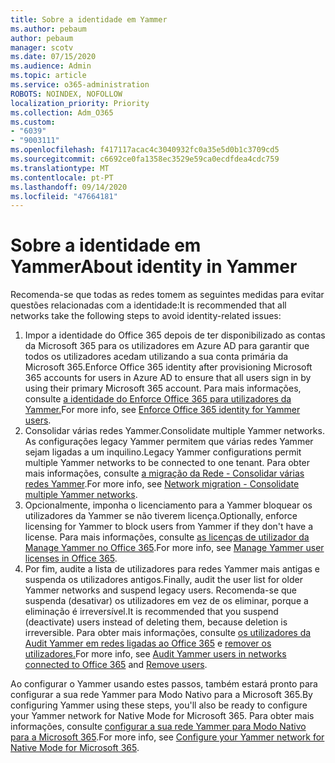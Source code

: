 ```yaml
---
title: Sobre a identidade em Yammer
ms.author: pebaum
author: pebaum
manager: scotv
ms.date: 07/15/2020
ms.audience: Admin
ms.topic: article
ms.service: o365-administration
ROBOTS: NOINDEX, NOFOLLOW
localization_priority: Priority
ms.collection: Adm_O365
ms.custom:
- "6039"
- "9003111"
ms.openlocfilehash: f417117acac4c3040932fc0a35e5d0b1c3709cd5
ms.sourcegitcommit: c6692ce0fa1358ec3529e59ca0ecdfdea4cdc759
ms.translationtype: MT
ms.contentlocale: pt-PT
ms.lasthandoff: 09/14/2020
ms.locfileid: "47664181"
---
```

# <a name="about-identity-in-yammer"></a><span data-ttu-id="91d42-102">Sobre a identidade em Yammer</span><span class="sxs-lookup"><span data-stu-id="91d42-102">About identity in Yammer</span></span>

<span data-ttu-id="91d42-103">Recomenda-se que todas as redes tomem as seguintes medidas para evitar questões relacionadas com a identidade:</span><span class="sxs-lookup"><span data-stu-id="91d42-103">It is recommended that all networks take the following steps to avoid identity-related issues:</span></span>

1. <span data-ttu-id="91d42-104">Impor a identidade do Office 365 depois de ter disponibilizado as contas da Microsoft 365 para os utilizadores em Azure AD para garantir que todos os utilizadores acedam utilizando a sua conta primária da Microsoft 365.</span><span class="sxs-lookup"><span data-stu-id="91d42-104">Enforce Office 365 identity after provisioning Microsoft 365 accounts for users in Azure AD to ensure that all users sign in by using their primary Microsoft 365 account.</span></span> <span data-ttu-id="91d42-105">Para mais informações, consulte [a identidade do Enforce Office 365 para utilizadores da Yammer.](https://docs.microsoft.com/yammer/configure-your-yammer-network/enforce-office-365-identity)</span><span class="sxs-lookup"><span data-stu-id="91d42-105">For more info, see [Enforce Office 365 identity for Yammer users](https://docs.microsoft.com/yammer/configure-your-yammer-network/enforce-office-365-identity).</span></span>
2. <span data-ttu-id="91d42-106">Consolidar várias redes Yammer.</span><span class="sxs-lookup"><span data-stu-id="91d42-106">Consolidate multiple Yammer networks.</span></span> <span data-ttu-id="91d42-107">As configurações legacy Yammer permitem que várias redes Yammer sejam ligadas a um inquilino.</span><span class="sxs-lookup"><span data-stu-id="91d42-107">Legacy Yammer configurations permit multiple Yammer networks to be connected to one tenant.</span></span> <span data-ttu-id="91d42-108">Para obter mais informações, consulte [a migração da Rede - Consolidar várias redes Yammer](https://docs.microsoft.com/yammer/configure-your-yammer-network/consolidate-multiple-yammer-networks).</span><span class="sxs-lookup"><span data-stu-id="91d42-108">For more info, see [Network migration - Consolidate multiple Yammer networks](https://docs.microsoft.com/yammer/configure-your-yammer-network/consolidate-multiple-yammer-networks).</span></span>
3. <span data-ttu-id="91d42-109">Opcionalmente, imponha o licenciamento para a Yammer bloquear os utilizadores da Yammer se não tiverem licença.</span><span class="sxs-lookup"><span data-stu-id="91d42-109">Optionally, enforce licensing for Yammer to block users from Yammer if they don't have a license.</span></span> <span data-ttu-id="91d42-110">Para mais informações, consulte [as licenças de utilizador da Manage Yammer no Office 365](https://docs.microsoft.com/yammer/manage-yammer-users/manage-yammer-licenses-in-office-365).</span><span class="sxs-lookup"><span data-stu-id="91d42-110">For more info, see [Manage Yammer user licenses in Office 365](https://docs.microsoft.com/yammer/manage-yammer-users/manage-yammer-licenses-in-office-365).</span></span>
4. <span data-ttu-id="91d42-111">Por fim, audite a lista de utilizadores para redes Yammer mais antigas e suspenda os utilizadores antigos.</span><span class="sxs-lookup"><span data-stu-id="91d42-111">Finally, audit the user list for older Yammer networks and suspend legacy users.</span></span> <span data-ttu-id="91d42-112">Recomenda-se que suspenda (desativar) os utilizadores em vez de os eliminar, porque a eliminação é irreversível.</span><span class="sxs-lookup"><span data-stu-id="91d42-112">It is recommended that you suspend (deactivate) users instead of deleting them, because deletion is irreversible.</span></span> <span data-ttu-id="91d42-113">Para obter mais informações, consulte [os utilizadores da Audit Yammer em redes ligadas ao Office 365](https://docs.microsoft.com/yammer/manage-yammer-users/audit-users-connected-to-office-365) e [remover os utilizadores.](https://docs.microsoft.com/yammer/manage-yammer-users/add-block-or-remove-users#remove-users)</span><span class="sxs-lookup"><span data-stu-id="91d42-113">For more info, see [Audit Yammer users in networks connected to Office 365](https://docs.microsoft.com/yammer/manage-yammer-users/audit-users-connected-to-office-365) and [Remove users](https://docs.microsoft.com/yammer/manage-yammer-users/add-block-or-remove-users#remove-users).</span></span>

<span data-ttu-id="91d42-114">Ao configurar o Yammer usando estes passos, também estará pronto para configurar a sua rede Yammer para Modo Nativo para a Microsoft 365.</span><span class="sxs-lookup"><span data-stu-id="91d42-114">By configuring Yammer using these steps, you'll also be ready to configure your Yammer network for Native Mode for Microsoft 365.</span></span> <span data-ttu-id="91d42-115">Para obter mais informações, consulte [configurar a sua rede Yammer para Modo Nativo para a Microsoft 365](https://docs.microsoft.com/yammer/configure-your-yammer-network/native-mode).</span><span class="sxs-lookup"><span data-stu-id="91d42-115">For more info, see [Configure your Yammer network for Native Mode for Microsoft 365](https://docs.microsoft.com/yammer/configure-your-yammer-network/native-mode).</span></span>